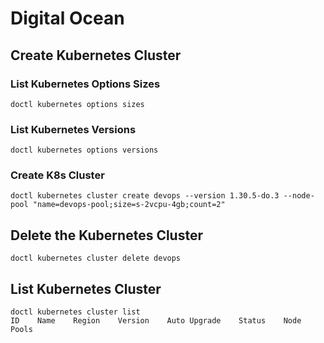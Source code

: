 # Digital Ocean

## Create Kubernetes Cluster

### List Kubernetes Options Sizes

```shell
doctl kubernetes options sizes
```

### List Kubernetes Versions

```shell
doctl kubernetes options versions
```

### Create K8s Cluster

```shell
doctl kubernetes cluster create devops --version 1.30.5-do.3 --node-pool "name=devops-pool;size=s-2vcpu-4gb;count=2"
```

## Delete the Kubernetes Cluster

```shell
doctl kubernetes cluster delete devops
```

## List Kubernetes Cluster

```shell
doctl kubernetes cluster list
ID    Name    Region    Version    Auto Upgrade    Status    Node Pools
```